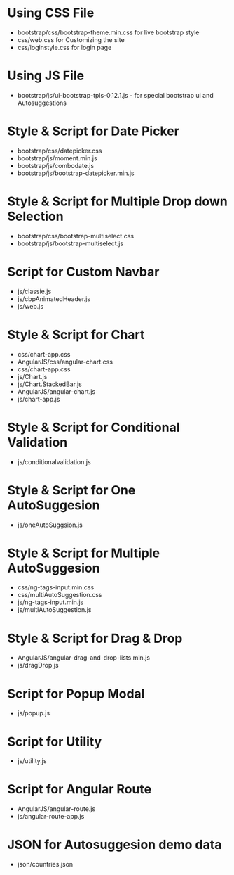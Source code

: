 # Using CSS File #

* bootstrap/css/bootstrap-theme.min.css for live bootstrap style
* css/web.css for Customizing the site
* css/loginstyle.css for login page


# Using JS File #

* bootstrap/js/ui-bootstrap-tpls-0.12.1.js - for special bootstrap ui and           Autosuggestions

# Style & Script for Date Picker #

* bootstrap/css/datepicker.css
* bootstrap/js/moment.min.js
* bootstrap/js/combodate.js
* bootstrap/js/bootstrap-datepicker.min.js

# Style & Script for Multiple Drop down Selection #

* bootstrap/css/bootstrap-multiselect.css
* bootstrap/js/bootstrap-multiselect.js

# Script for Custom Navbar #

* js/classie.js
* js/cbpAnimatedHeader.js
* js/web.js

# Style & Script for Chart #

* css/chart-app.css
* AngularJS/css/angular-chart.css
* css/chart-app.css
* js/Chart.js
* js/Chart.StackedBar.js
* AngularJS/angular-chart.js
* js/chart-app.js

# Style & Script for Conditional Validation #

* js/conditionalvalidation.js

# Style & Script for One AutoSuggesion #

* js/oneAutoSuggsion.js

# Style & Script for Multiple AutoSuggesion #

* css/ng-tags-input.min.css
* css/multiAutoSuggestion.css
* js/ng-tags-input.min.js
* js/multiAutoSuggestion.js

# Style & Script for Drag & Drop #

* AngularJS/angular-drag-and-drop-lists.min.js
* js/dragDrop.js

# Script for Popup Modal #

* js/popup.js

# Script for Utility #

* js/utility.js

# Script for Angular Route #

* AngularJS/angular-route.js
* js/angular-route-app.js

# JSON for Autosuggesion demo data #

* json/countries.json
